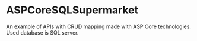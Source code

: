 # ASPCoreSQLSupermarket
An example of APIs with CRUD mapping made with ASP Core technologies. Used database is SQL server.
